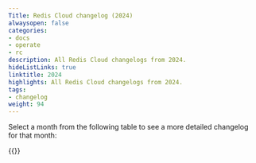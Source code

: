 ```yaml
---
Title: Redis Cloud changelog (2024)
alwaysopen: false
categories:
- docs
- operate
- rc
description: All Redis Cloud changelogs from 2024.
hideListLinks: true
linktitle: 2024
highlights: All Redis Cloud changelogs from 2024.
tags:
- changelog
weight: 94
---
```


Select a month from the following table to see a more detailed changelog for that month:

{{<table-children columnNames="Month,Major changes" columnSources="LinkTitle,highlights" enableLinks="LinkTitle">}}